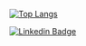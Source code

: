 [![Top Langs](https://github-readme-stats.vercel.app/api/top-langs/?username=samukatiom&layout=compact&theme=vision-friendly-dark)](https://github.com/anuraghazra/github-readme-stats)

[![Linkedin Badge](https://img.shields.io/badge/-LinkedIn-blue?style=flat-square&logo=Linkedin&logoColor=white&link=https://www.linkedin.com/in/sam-araujo-samukatiom/)](https://www.linkedin.com/in/sam-araujo-samukatiom/)
<img src="https://komarev.com/ghpvc/?username=samuekatiom&style=flat-square&color=blue" alt=""/>
          
